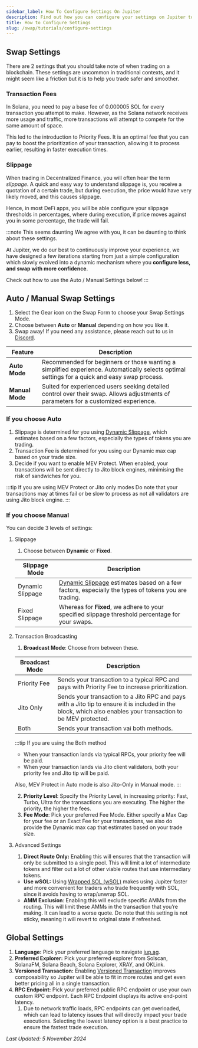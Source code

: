 ```yaml
---
sidebar_label: How To Configure Settings On Jupiter
description: Find out how you can configure your settings on Jupiter to help you land your transactions effectively.
title: How to Configure Settings
slug: /swap/tutorials/configure-settings
---
```


## Swap Settings

There are 2 settings that you should take note of when trading on a blockchain. These settings are uncommon in traditional contexts, and it might seem like a friction but it is to help you trade safer and smoother.

### Transaction Fees

In Solana, you need to pay a base fee of 0.000005 SOL for every transaction you attempt to make. However, as the Solana network receives more usage and traffic, more transactions will attempt to compete for the same amount of space.

This led to the introduction to Priority Fees. It is an optimal fee that you can pay to boost the prioritization of your transaction, allowing it to process earlier, resulting in faster execution times.

### Slippage

When trading in Decentralized Finance, you will often hear the term *slippage*. A quick and easy way to understand slippage is, you receive a quotation of a certain trade, but during execution, the price would have very likely moved, and this causes slippage.

Hence, in most DeFi apps, you will be able configure your slippage thresholds in percentages, where during execution, if price moves against you in some percentage, the trade will fail.

:::note This seems daunting
We agree with you, it can be daunting to think about these settings.

At Jupiter, we do our best to continuously improve your experience, we have designed a few iterations starting from just a simple configuration which slowly evolved into a dynamic mechanism where you **configure less, and swap with more confidence**.

Check out how to use the Auto / Manual Settings below!
:::

## Auto / Manual Swap Settings

1. Select the Gear icon on the Swap Form to choose your Swap Settings Mode.
2. Choose between **Auto** or **Manual** depending on how you like it.
3. Swap away! If you need any assistance, please reach out to us in [Discord](https://discord.gg/jup).

| Feature       | Description                                                                                                                                      |
|---------------|--------------------------------------------------------------------------------------------------------------------------------------------------|
| **Auto Mode** | Recommended for beginners or those wanting a simplified experience. Automatically selects optimal settings for a quick and easy swap process.    |
| **Manual Mode** | Suited for experienced users seeking detailed control over their swap. Allows adjustments of parameters for a customized experience.           |

### If you choose Auto

1. Slippage is determined for you using [Dynamic Slippage](https://www.jupresear.ch/t/dynamic-slippage/21946), which estimates based on a few factors, especially the types of tokens you are trading.
2. Transaction Fee is determined for you using our Dynamic max cap based on your trade size.
3. Decide if you want to enable MEV Protect. When enabled, your transactions will be sent directly to Jito block engines, minimising the risk of sandwiches for you.

:::tip If you are using MEV Protect or Jito only modes
Do note that your transactions may at times fail or be slow to process as not all validators are using Jito block engine.
:::

### If you choose Manual

You can decide 3 levels of settings:

1. Slippage
    1. Choose between **Dynamic** or **Fixed**.

    | Slippage Mode | Description |
    |------|-------------|
    | Dynamic Slippage | [Dynamic Slippage](https://www.jupresear.ch/t/dynamic-slippage/21946) estimates based on a few factors, especially the types of tokens you are trading. |
    | Fixed Slippage | Whereas for **Fixed**, we adhere to your specified slippage threshold percentage for your swaps. |

2. Transaction Broadcasting
    1. **Broadcast Mode**: Choose from between these.
    
    | Broadcast Mode | Description |
    |----------------|-------------|
    | Priority Fee | Sends your transaction to a typical RPC and pays with Priority Fee to increase prioritization. |
    | Jito Only | Sends your transaction to a Jito RPC and pays with a Jito tip to ensure it is included in the block, which also enables your transaction to be MEV protected. |
    | Both | Sends your transaction vai both methods. |

    :::tip If you are using the Both method
    - When your transaction lands via typical RPCs, your priority fee will be paid.
    - When your transaction lands via Jito client validators, both your priority fee and Jito tip will be paid.
    
    Also, MEV Protect in Auto mode is also Jito-Only in Manual mode. 
    :::
        
        
    2. **Priority Level**: Specify the Priority Level, in increasing priority: Fast, Turbo, Ultra for the transactions you are executing. The higher the priority, the higher the fees.
    3. **Fee Mode**: Pick your preferred Fee Mode. Either specify a Max Cap for your fee or an Exact Fee for your transactions, we also do provide the Dynamic max cap that estimates based on your trade size.
3. Advanced Settings 
    1. **Direct Route Only:** Enabling this will ensures that the transaction will only be submitted to a single pool. This will limit a lot of intermediate tokens and filter out a lot of other viable routes that use intermediary tokens.
    - **Use wSOL:** Using [Wrapped SOL (wSOL)](../../../12-general/5-wrapped-sol.md) makes using Jupiter faster and more convenient for traders who trade frequently with SOL, since it avoids having to wrap/unwrap SOL.
    - **AMM Exclusion**: Enabling this will exclude specific AMMs from the routing. This will limit these AMMs in the transaction that you’re making. It can lead to a worse quote. Do note that this setting is not sticky, meaning it will revert to original state if refreshed.
        

## Global Settings

1. **Language:** Pick your preferred language to navigate [jup.ag](http://jup.ag).
2. **Preferred Explorer:** Pick your preferred explorer from Solscan, SolanaFM, Solana Beach, Solana Explorer, XRAY, and OKLink.
3. **Versioned Transaction:** Enabling [Versioned Transaction](https://station.jup.ag/docs/additional-topics/composing-with-versioned-transaction) improves composability so Jupiter will be able to fit in more routes and get even better pricing all in a single transaction. 
4. **RPC Endpoint:** Pick your preferred public RPC endpoint or use your own custom RPC endpoint. Each RPC Endpoint displays its active end-point latency. 
    1. Due to network traffic loads, RPC endpoints can get overloaded, which can lead to latency issues that will directly impact your trade executions. Selecting the lowest latency option is a best practice to ensure the fastest trade execution.

*Last Updated: 5 November 2024*
